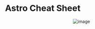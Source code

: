 # Astro Cheat Sheet

<p align="center">
  <img src="https://github.com/nicovillamonte/code-cheat-sheet/assets/64659720/13ff2449-d2e5-427f-9d71-52dc8f5c75b2" alt="image">
</p>
